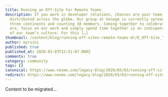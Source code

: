 ```yaml
---
title: Running an Off-Site for Remote Teams
description: If you work in developer relations, chances are your team is
  distributed across the globe. Our group at Vonage is currently spread over
  three continents and counting 38 members. Coming together to celebrate who we
  are, focus on our work and simply spend time together is an indispensable part
  of our team’s culture. For this […]
thumbnail: /content/blog/running-off-sites-remote-teams-dr/E_Off-Site_Team_1200x600.png
author: myrsini
published: true
published_at: 2020-03-03T12:51:07.000Z
comments: true
category: community
tags: []
canonical: https://www.nexmo.com/legacy-blog/2020/03/03/running-off-sites-remote-teams-dr
redirect: https://www.nexmo.com/legacy-blog/2020/03/03/running-off-sites-remote-teams-dr
---
```


Content to be migrated...
